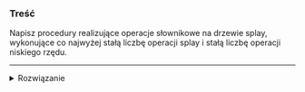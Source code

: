 ### Treść
Napisz procedury realizujące operacje słownikowe na drzewie splay, wykonujące co najwyżej stałą liczbę operacji splay i stałą liczbę operacji niskiego rzędu.

------
<details><summary>Rozwiązanie</summary>
<p>

